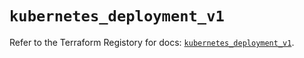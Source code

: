 # `kubernetes_deployment_v1`

Refer to the Terraform Registory for docs: [`kubernetes_deployment_v1`](https://registry.terraform.io/providers/hashicorp/kubernetes/2.22.0/docs/resources/deployment_v1).
